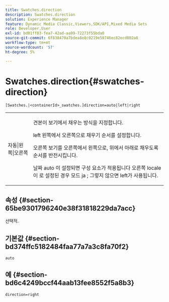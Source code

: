 ```yaml
---
title: Swatches.direction
description: Swatches.direction
solution: Experience Manager
feature: Dynamic Media Classic,Viewers,SDK/API,Mixed Media Sets
role: Developer,User
exl-id: bd01ff03-fea7-42ad-aa99-72273f55bda0
source-git-commit: 6f838470a7bdea8e8c0219e59746ec82ecd802a8
workflow-type: tm+mt
source-wordcount: '57'
ht-degree: 5%

---
```


# Swatches.direction{#swatches-direction}

`[Swatches.|<containerId>_swatches.]direction=auto|left|right`

<table id="table_B4B930A32C0742F4932BF071B9EEA9F4"> 
 <tbody> 
  <tr> 
   <td> <p> <span class="codeph"> 자동|왼쪽|오른쪽 </span> </p> </td> 
   <td> <p> 견본이 보기에서 채우는 방식을 지정합니다. </p> <p> <span class="codeph"> left </span> 왼쪽에서 오른쪽으로 채우기 순서를 설정합니다. </p> <p> <span class="codeph"> 오른쪽 </span> 보기를 오른쪽에서 왼쪽으로, 위에서 아래로 채우도록 순서를 반전시킵니다. </p> <p>날짜 <span class="codeph"> auto </span> 이 설정되면 구성 요소가 적용됩니다 <span class="codeph"> 오른쪽 </span> locale이 로 설정된 경우 모드 <span class="codeph"> ja </span>; 그렇지 않으면 left가 사용됩니다. </p> </td> 
  </tr> 
 </tbody> 
</table>

## 속성 {#section-65be9301796240e38f31818229da7acc}

선택적.

## 기본값 {#section-bd374ffc5182484faa77a7a3c8fa70f2}

`auto`

## 예 {#section-bd6c4249bccf44aab13fee8552f5a8b3}

`direction=right`
